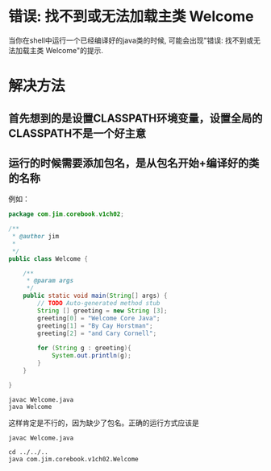 # 错误: 找不到或无法加载主类 Welcome

当你在shell中运行一个已经编译好的java类的时候, 可能会出现"错误: 找不到或无法加载主类 Welcome"的提示.

# 解决方法

## 首先想到的是设置CLASSPATH环境变量，设置全局的CLASSPATH不是一个好主意
## 运行的时候需要添加包名，是从包名开始+编译好的类的名称

例如：

```java
package com.jim.corebook.v1ch02;

/**
 * @author jim
 *
 */
public class Welcome {

	/**
	 * @param args
	 */
	public static void main(String[] args) {
		// TODO Auto-generated method stub
		String [] greeting = new String [3];
		greeting[0] = "Welcome Core Java";
		greeting[1] = "By Cay Horstman";
		greeting[2] = "and Cary Cornell";
		
		for (String g : greeting){
			System.out.println(g);
		}
	}

}
```

```shell
javac Welcome.java
java Welcome
```

这样肯定是不行的，因为缺少了包名。正确的运行方式应该是

```shell
javac Welcome.java

cd ../../..
java com.jim.corebook.v1ch02.Welcome
```

